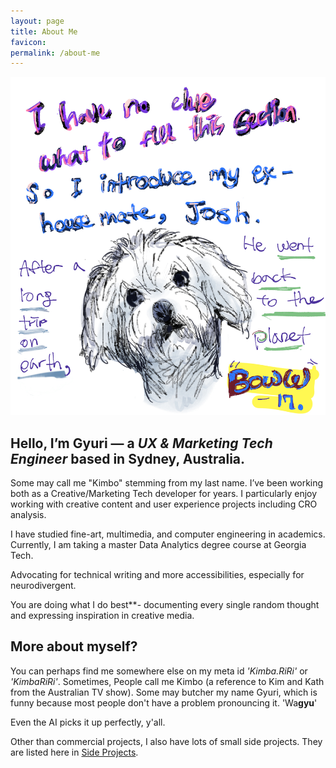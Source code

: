 ```yaml
---
layout: page
title: About Me
favicon:
permalink: /about-me
---
```


<div class="intro grid">
	<div class="col">
		<div class="figure">
			<img src= "/assets/images/mydrawings/josh.jpg"/>
		</div>
	</div>
	<div class="col">
		<div class="meta">
			<div class="title">
				<div class="title">
					<h2>Hello, I’m Gyuri — a <em>UX & Marketing Tech Engineer</em> based in Sydney, Australia.</h2>
				</div>
			</div>
			<div class="summary">
				<p>Some may call me "Kimbo" stemming from my last name. I’ve been working both as a Creative/Marketing Tech developer for years. I particularly enjoy
					working with creative content and user experience projects including CRO analysis.</p>
				<p>I have studied fine-art, multimedia, and computer engineering in academics. Currently, 
					I am taking a master Data Analytics degree course at Georgia Tech.</p>
				<p>Advocating for technical writing and more accessibilities, especially for neurodivergent.</p>
			</div>
		</div>
	</div>
</div>

You are doing what I do best**- documenting every single random thought and expressing inspiration in creative media.

## More about myself?

You can perhaps find me somewhere else on my meta id <em>'Kimba.RiRi'</em> or <em>'KimbaRiRi'</em>. Sometimes, People call me Kimbo (a reference to Kim and Kath from the Australian TV show). Some may butcher my name Gyuri, which is funny because most people don't have a problem pronouncing it.
'Wa**gyu**'

Even the AI picks it up perfectly, y'all.

Other than commercial projects, I also have lots of small side projects. They are listed here in <a class="" href="/sideproject">Side Projects</a>.
<!-- ## What I am good at it?  -->

